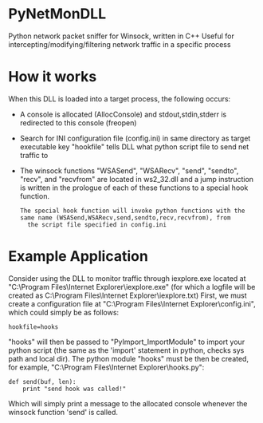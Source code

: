 PyNetMonDLL
===========

Python network packet sniffer for Winsock, written in C++
Useful for intercepting/modifying/filtering network traffic in a specific process

How it works
===========
When this DLL is loaded into a target process, the following occurs:

- A console is allocated (AllocConsole) and stdout,stdin,stderr is redirected to this console (freopen)
- Search for INI configuration file (config.ini) in same directory as target executable
        key "hookfile" tells DLL what python script file to send net traffic to
- The winsock functions "WSASend", "WSARecv", "send", "sendto", "recv", and "recvfrom" are located in ws2_32.dll and
        a jump instruction is written in the prologue of each of these functions to a special hook
        function.

      The special hook function will invoke python functions with the same name (WSASend,WSARecv,send,sendto,recv,recvfrom), from
        the script file specified in config.ini
 
Example Application
===========

Consider using the DLL to monitor traffic through iexplore.exe located at "C:\Program Files\Internet Explorer\iexplore.exe" (for which a logfile will be created as C:\Program Files\Internet Explorer\iexplore.txt)
First, we must create a configuration file at "C:\Program Files\Internet Explorer\config.ini", which could simply be as follows:

    hookfile=hooks

"hooks" will then be passed to "PyImport_ImportModule" to import your python script (the same as the 'import' statement in python, checks sys path and local dir).
The python module "hooks" must be then be created, for example, "C:\Program Files\Internet Explorer\hooks.py":

    def send(buf, len):
        print "send hook was called!"

Which will simply print a message to the allocated console whenever the winsock function 'send' is called.